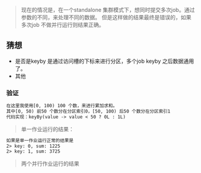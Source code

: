 



```txt

```





> 现在的情况是，在一个standalone 集群模式下，想同时提交多次job。通过参数的不同，来处理不同的数据。
> 但是这样做的结果最终是错误的，如果多次job 不做并行运行则结果正确。

## 猜想

- 是否是keyby 是通过访问槽的下标来进行分区，多个job keyby 之后数据通用了。
- 其他

### 验证

```txt
在这里我使用[0, 100) 100 个数，来进行累加求和。
其中[0, 50) 前50 个数分在分区索引0，[50, 100) 后50 个数分在分区索引1 
代码实现：keyBy(value -> value < 50 ? 0L : 1L)

```

> 单一作业运行的结果：

```txt
如果是单一作业运行正常的结果是
2> key: 0, sum: 1225
2> key: 1, sum: 3725
```

> 两个并行作业运行的结果

```txt

```

